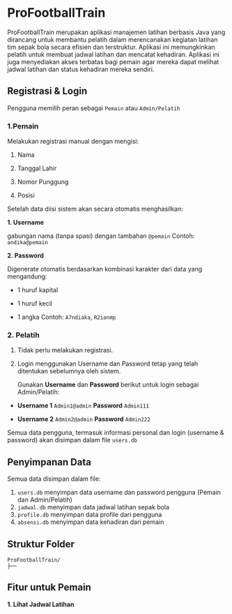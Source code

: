 # ProFootballTrain
ProFootballTrain merupakan aplikasi manajemen latihan berbasis Java  yang dirancang untuk membantu pelatih dalam merencanakan kegiatan latihan tim sepak bola secara efisien dan terstruktur. Aplikasi ini memungkinkan pelatih untuk membuat jadwal latihan dan mencatat kehadiran. Aplikasi ini juga menyediakan akses terbatas bagi pemain agar mereka dapat melihat jadwal latihan dan status kehadiran mereka sendiri.

## Registrasi & Login
Pengguna memilih peran sebagai `Pemain` atau `Admin/Pelatih`

### **1.Pemain**

Melakukan registrasi manual dengan mengisi:

1. Nama

2. Tanggal Lahir

3. Nomor Punggung

4. Posisi

Setelah data diisi sistem akan secara otomatis menghasilkan:

**1. Username** 

gabungan nama (tanpa spasi) dengan tambahan `@pemain`
Contoh: `andika@pemain`

**2. Password** 

Digenerate otomatis berdasarkan kombinasi karakter dari data yang mengandung:

* 1 huruf kapital

* 1 huruf kecil

* 1 angka
Contoh: `A7ndiaka`, `R2ianmp`

### **2. Pelatih**

1. Tidak perlu melakukan registrasi.

2. Login menggunakan Username dan Password tetap yang telah ditentukan sebelumnya oleh sistem.
   
   Gunakan **Username** dan **Password** berikut untuk login sebagai Admin/Pelatih:

* **Username 1**  `Admin1@admin` **Password** `Admin111`

* **Username 2**  `Admin2@admin` **Password** `Admin222`

Semua data pengguna, termasuk informasi personal dan login (username & password) akan disimpan dalam file `users.db`

## Penyimpanan Data
Semua data disimpan dalam file:
1. `users.db` menyimpan data username dan password pengguna (Pemain dan Admin/Pelatih)
2. `jadwal.db` menyimpan data jadwal latihan sepak bola 
3. `profile.db` menyimpan data profile dari pengguna
4. `absensi.db` menyimpan data kehadiran dari pemain

   
## Struktur Folder
```
ProFootballTrain/
├── 

```
    
## Fitur untuk Pemain
**1. Lihat Jadwal Latihan**
